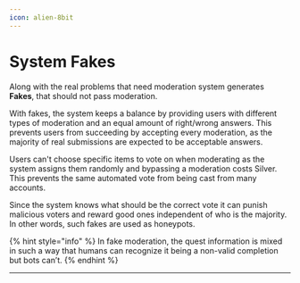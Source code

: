 ```yaml
---
icon: alien-8bit
---
```


# System Fakes

Along with the real problems that need moderation system generates **Fakes**, that should not pass moderation.

With fakes, the system keeps a balance by providing users with different types of moderation and an equal amount of right/wrong answers. This prevents users from succeeding by accepting every moderation, as the majority of real submissions are expected to be acceptable answers.

Users can't choose specific items to vote on when moderating as the system assigns them randomly and bypassing a moderation costs Silver. This prevents the same automated vote from being cast from many accounts.

Since the system knows what should be the correct vote it can punish malicious voters and reward good ones independent of who is the majority. In other words, such fakes are used as honeypots.

{% hint style="info" %}
In fake moderation, the quest information is mixed in such a way that humans can recognize it being a non-valid completion but bots can’t.
{% endhint %}

***
